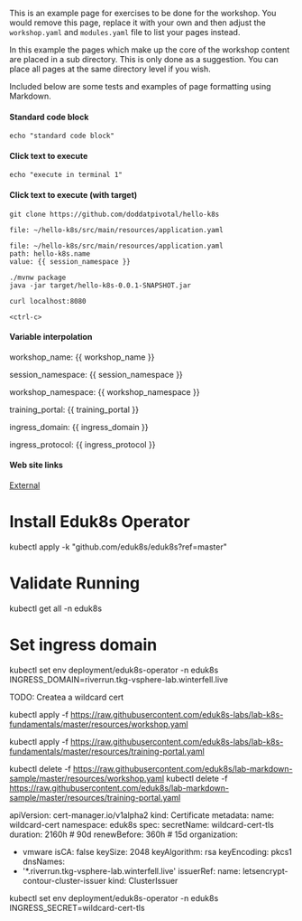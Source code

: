 This is an example page for exercises to be done for the workshop. You would remove this page, replace it with your own and then adjust the `workshop.yaml` and `modules.yaml` file to list your pages instead.

In this example the pages which make up the core of the workshop content are placed in a sub directory. This is only done as a suggestion. You can place all pages at the same directory level if you wish.

Included below are some tests and examples of page formatting using Markdown.

#### Standard code block

```
echo "standard code block"
```

#### Click text to execute

```execute
echo "execute in terminal 1"
```

#### Click text to execute (with target)

```execute-1
git clone https://github.com/doddatpivotal/hello-k8s
```

```editor:open-file
file: ~/hello-k8s/src/main/resources/application.yaml
```

```editor:insert-value-into-yaml
file: ~/hello-k8s/src/main/resources/application.yaml
path: hello-k8s.name
value: {{ session_namespace }}
```

```execute
./mvnw package
java -jar target/hello-k8s-0.0.1-SNAPSHOT.jar
```

```execute-2
curl localhost:8080
```

```execute
<ctrl-c>
```

#### Variable interpolation

workshop_name: {{ workshop_name }}

session_namespace: {{ session_namespace }}

workshop_namespace: {{ workshop_namespace }}

training_portal: {{ training_portal }}

ingress_domain: {{ ingress_domain }}

ingress_protocol: {{ ingress_protocol }}

#### Web site links

[External](https://github.com/eduk8s)


# Install Eduk8s Operator

kubectl apply -k "github.com/eduk8s/eduk8s?ref=master"

# Validate Running

kubectl get all -n eduk8s

# Set ingress domain
kubectl set env deployment/eduk8s-operator -n eduk8s INGRESS_DOMAIN=riverrun.tkg-vsphere-lab.winterfell.live

TODO: Createa a wildcard cert




kubectl apply -f https://raw.githubusercontent.com/eduk8s-labs/lab-k8s-fundamentals/master/resources/workshop.yaml

kubectl apply -f https://raw.githubusercontent.com/eduk8s-labs/lab-k8s-fundamentals/master/resources/training-portal.yaml

kubectl delete -f https://raw.githubusercontent.com/eduk8s/lab-markdown-sample/master/resources/workshop.yaml
kubectl delete -f https://raw.githubusercontent.com/eduk8s/lab-markdown-sample/master/resources/training-portal.yaml


apiVersion: cert-manager.io/v1alpha2
kind: Certificate
metadata:
  name: wildcard-cert
  namespace: eduk8s
spec:
  secretName: wildcard-cert-tls
  duration: 2160h # 90d
  renewBefore: 360h # 15d
  organization:
  - vmware
  isCA: false
  keySize: 2048
  keyAlgorithm: rsa
  keyEncoding: pkcs1
  dnsNames:
  - '*.riverrun.tkg-vsphere-lab.winterfell.live'
  issuerRef:
    name: letsencrypt-contour-cluster-issuer
    kind: ClusterIssuer

kubectl set env deployment/eduk8s-operator -n eduk8s INGRESS_SECRET=wildcard-cert-tls
